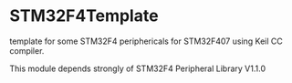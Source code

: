 STM32F4Template
===============

template for some STM32F4 periphericals for STM32F407 using Keil CC compiler. 

This module depends strongly of STM32F4 Peripheral Library V1.1.0
